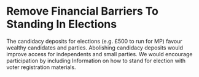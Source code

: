 Remove Financial Barriers To Standing In Elections
==================================================

The candidacy deposits for elections (e.g. £500 to run for MP) favour 
wealthy candidates and parties. Abolishing candidacy deposits would 
improve access for independents and small parties. We would encourage 
participation by including Information on how to stand for election with 
voter registration materials.

